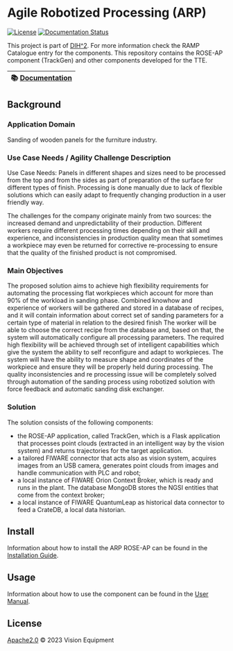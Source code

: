 # Agile Robotized Processing (ARP)

[![License](https://img.shields.io/badge/License-Apache%202.0-blue.svg)](https://opensource.org/licenses/Apache-2.0)
[![Documentation Status](https://readthedocs.org/projects/arp/badge/?version=latest)](https://arp.readthedocs.io/en/latest)

This project is part of [DIH^2](http://www.dih-squared.eu/). For more information check the RAMP Catalogue entry for the components.
This repository contains the ROSE-AP component (TrackGen) and other components developed for the TTE.

| :books: [Documentation](https://arp.readthedocs.io/en/latest) |
| --------------------------------------------- | 


## Background

### Application Domain

Sanding of wooden panels for the furniture industry.

### Use Case Needs / Agility Challenge Description

Use Case Needs: Panels in different shapes and sizes need to be processed from the top and from the sides as part of preparation 
of the surface for different types of finish. Processing is done manually due to lack of flexible solutions which can 
easily adapt to frequently changing production in a user friendly way.

The challenges for the company originate mainly from two sources: the
increased demand and unpredictability of their production. Different workers
require different processing times depending on their skill and experience, and
inconsistencies in production quality mean that sometimes a workpiece may
even be returned for corrective re-processing to ensure that the quality of the
finished product is not compromised.

### Main Objectives

The proposed solution aims to achieve high flexibility requirements for automating the processing flat workpieces which account for
more than 90% of the workload in sanding phase.
Combined knowhow and experience of workers will be gathered and stored in a database of recipes, and it will contain information about correct
set of sanding parameters for a certain type of material in relation to the desired finish The worker will be able to choose the correct
recipe from the database and, based on that, the system will automatically configure all processing parameters.
The required high flexibility will be achieved through set of intelligent capabilities which give the system the ability to self reconfigure
and adapt to workpieces. The system will have the ability to measure shape and coordinates of the workpiece and ensure they will be
properly held during processing.
The quality inconsistencies and re processing issue will be completely solved through automation of the sanding process using robotized 
solution with force feedback and automatic sanding disk exchanger.

### Solution

The solution consists of the following components:
- the ROSE-AP application, called TrackGen, which is a Flask application that processes point clouds (extracted in an intelligent way
  by the vision system) and returns trajectories for the target application.
- a tailored FIWARE connector that acts also as vision system, acquires images from an USB camera, generates point clouds from images
  and handle communication with PLC and robot;
- a local instance of FIWARE Orion Context Broker, which is ready and runs in the plant. 
  The database MongoDB stores the NGSI entities that come from the context broker;
- a local instance of FIWARE QuantumLeap as historical data connector to feed a CrateDB, a local data historian.

## Install

Information about how to install the ARP ROSE-AP can be found in the [Installation Guide](installationguide.md).

## Usage

Information about how to use the component can be found in the [User Manual](usermanual.md).

## License

[Apache2.0](LICENSE) © 2023 Vision Equipment 
